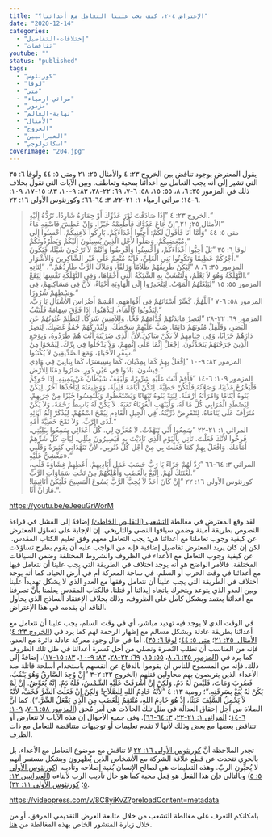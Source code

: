 ```yaml
---
title: "الإعتراض ٢٠٤، كيف يجب علينا التعامل مع أعدائنا؟"
date: "2020-12-14"
categories: 
  - "إختلافات-التفاصيل"
  - "تناقضات"
youtube: ""
status: "published"
tags: 
  - "كورنثوس"
  - "لوقا"
  - "متى"
  - "مراثي-ارمياء"
  - "مزمور"
  - "نهاية-العالم"
  - "الأمثال"
  - "الخروج"
  - "العبرانيين"
  - "اسكاتولوجي"
coverImage: "204.jpg"
---
```


يقول المعترض بوجود تناقض بين الخروج ٢٣: ٤ والأمثال ٢٥: ٢١ ومتى ٥: ٤٤ ولوقا ٦: ٣٥ التي تشير إلى أنه يجب التعامل مع أعدائنا بمحبة وتعاطف. وبين الآيات التي تقول بخلاف ذلك في المزمور ٣٥: ٦، ٨، ٥٥: ١٥، ٥٨: ٦-٧، ٦٩: ٢٢-٢٨، ٨٣: ٩-١٠، ٨٣: ١٥-١٧، ١٠٩: ٦-١٤؛ مراثي ارمياء ١: ٢١-٢٢، ٣: ٦٤-٦٦؛ وكورنثوس الأولى ١٦: ٢٢.

> الخروج ٢٣: ٤ ”إِذَا صَادَفْتَ ثَوْرَ عَدُوِّكَ أَوْ حِمَارَهُ شَارِدًا، تَرُدُّهُ إِلَيْهِ.“  
> الأمثال ٢٥: ٢١ ”إِنْ جَاعَ عَدُوُّكَ فَأَطْعِمْهُ خُبْزًا، وَإِنْ عَطِشَ فَاسْقِهِ مَاءً“  
> متى ٥: ٤٤ ”وَأَمَّا أَنَا فَأَقُولُ لَكُمْ: أَحِبُّوا أَعْدَاءَكُمْ. بَارِكُوا لاَعِنِيكُمْ. أَحْسِنُوا إِلَى مُبْغِضِيكُمْ، وَصَلُّوا لأَجْلِ الَّذِينَ يُسِيئُونَ إِلَيْكُمْ وَيَطْرُدُونَكُمْ،“  
> لوقا ٦: ٣٥ ”بَلْ أَحِبُّوا أَعْدَاءَكُمْ، وَأَحْسِنُوا وَأَقْرِضُوا وَأَنْتُمْ لاَ تَرْجُونَ شَيْئًا، فَيَكُونَ أَجْرُكُمْ عَظِيمًا وَتَكُونُوا بَنِي الْعَلِيِّ، فَإِنَّهُ مُنْعِمٌ عَلَى غَيْرِ الشَّاكِرِينَ وَالأَشْرَارِ.“  
> المزمور ٣٥: ٦، ٨ ”لِيَكُنْ طَرِيقُهُمْ ظَلاَمًا وَزَلَقًا، وَمَلاَكُ الرَّبِّ طَارِدُهُمْ.“، ”لِتَأْتِهِ التَّهْلُكَةُ وَهُوَ لاَ يَعْلَمُ، وَلْتَنْشَبْ بِهِ الشَّبَكَةُ الَّتِي أَخْفَاهَا، وَفِي التَّهْلُكَةِ نَفْسِهَا لِيَقَعْ.“  
> المزمور ٥٥: ١٥ ”لِيَبْغَتْهُمُ الْمَوْتُ. لِيَنْحَدِرُوا إِلَى الْهَاوِيَةِ أَحْيَاءً، لأَنَّ فِي مَسَاكِنِهِمْ، فِي وَسْطِهِمْ شُرُورًا.“  
> المزمور ٥٨: ٦-٧ ”اَللَّهُمَّ، كَسِّرْ أَسْنَانَهُمْ فِي أَفْوَاهِهِمِ. اهْشِمْ أَضْرَاسَ الأَشْبَالِ يَا رَبُّ. لِيَذُوبُوا كَالْمَاءِ، لِيَذْهَبُوا. إِذَا فَوَّقَ سِهَامَهُ فَلْتَنْبُ.“  
> المزمور ٦٩: ٢٢-٢٨ ”لِتَصِرْ مَائِدَتُهُمْ قُدَّامَهُمْ فَخًّا، وَلِلآمِنِينَ شَرَكًا. لِتُظْلِمْ عُيُونُهُمْ عَنِ الْبَصَرِ، وَقَلْقِلْ مُتُونَهُمْ دَائِمًا. صُبَّ عَلَيْهِمْ سَخَطَكَ، وَلْيُدْرِكْهُمْ حُمُوُّ غَضَبِكَ. لِتَصِرْ دَارُهُمْ خَرَابًا، وَفِي خِيَامِهِمْ لاَ يَكُنْ سَاكِنٌ.لأَنَّ الَّذِي ضَرَبْتَهُ أَنْتَ هُمْ طَرَدُوهُ، وَبِوَجَعِ الَّذِينَ جَرَحْتَهُمْ يَتَحَدَّثُونَ. اِجْعَلْ إِثْمًا عَلَى إِثْمِهِمْ، وَلاَ يَدْخُلُوا فِي بِرِّكَ. لِيُمْحَوْا مِنْ سِفْرِ الأَحْيَاءِ، وَمَعَ الصِّدِّيقِينَ لاَ يُكْتَبُوا.“  
> المزمور ٨٣: ٩-١٠ ”اِفْعَلْ بِهِمْ كَمَا بِمِدْيَانَ، كَمَا بِسِيسَرَا، كَمَا بِيَابِينَ فِي وَادِي قِيشُونَ. بَادُوا فِي عَيْنِ دُورٍ. صَارُوا دِمَنًا لِلأَرْضِ.“  
> المزمور ١٠٩: ٦-١٤ ”فَأَقِمْ أَنْتَ عَلَيْهِ شِرِّيرًا، وَلْيَقِفْ شَيْطَانٌ عَنْ يَمِينِهِ. إِذَا حُوكِمَ فَلْيَخْرُجْ مُذْنِبًا، وَصَلاَتُهُ فَلْتَكُنْ خَطِيَّةً. لِتَكُنْ أَيَّامُهُ قَلِيلَةً، وَوَظِيفَتُهُ لِيَأْخُذْهَا آخَرُ. لِيَكُنْ بَنُوهُ أَيْتَامًا وَامْرَأَتُهُ أَرْمَلَةً. لِيَتِهْ بَنُوهُ تَيَهَانًا وَيَسْتَعْطُوا، وَيَلْتَمِسُوا خُبْزًا مِنْ خِرَبِهِمْ. لِيَصْطَدِ الْمُرَابِي كُلَّ مَا لَهُ، وَلْيَنْهَبِ الْغُرَبَاءُ تَعَبَهُ. لاَ يَكُنْ لَهُ بَاسِطٌ رَحْمَةً، وَلاَ يَكُنْ مُتَرَأِفٌ عَلَى يَتَامَاهُ. لِتَنْقَرِضْ ذُرِّيَّتُهُ. فِي الْجِيلِ الْقَادِمِ لِيُمْحَ اسْمُهُمْ. لِيُذْكَرْ إِثْمُ آبَائِهِ لَدَى الرَّبِّ، وَلاَ تُمْحَ خَطِيَّةُ أُمِّهِ.“  
> المراثي ١: ٢١-٢٢ ”سَمِعُوا أَنِّي تَنَهَّدْتُ. لاَ مُعَزِّيَ لِي. كُلُّ أَعْدَائِي سَمِعُوا بِبَلِيَّتِي. فَرِحُوا لأَنَّكَ فَعَلْتَ. تَأْتِي بِالْيَوْمِ الَّذِي نَادَيْتَ بِهِ فَيَصِيرُونَ مِثْلِي. لِيَأْتِ كُلُّ شَرِّهِمْ أَمَامَكَ. وَافْعَلْ بِهِمْ كَمَا فَعَلْتَ بِي مِنْ أَجْلِ كُلِّ ذُنُوبِي، لأَنَّ تَنَهُّدَاتِي كَثِيرَةٌ وَقَلْبِي مَغْشِيٌّ عَلَيْهِ».“  
> المراثي ٣: ٦٤-٦٦ ”رُدَّ لَهُمْ جَزَاءً يَا رَبُّ حَسَبَ عَمَلِ أَيَادِيهِمْ. أَعْطِهِمْ غِشَاوَةَ قَلْبٍ، لَعْنَتَكَ لَهُمْ. اِتْبَعْ بِالْغَضَبِ وَأَهْلِكْهُمْ مِنْ تَحْتِ سَمَاوَاتِ الرَّبِّ.“  
> كورنثوس الأولى ١٦: ٢٢ ”إِنْ كَانَ أَحَدٌ لاَ يُحِبُّ الرَّبَّ يَسُوعَ الْمَسِيحَ فَلْيَكُنْ أَنَاثِيمَا! مَارَانْ أَثَا.“.

https://youtu.be/eJeeuGrWorM

لقد وقع المعترض في مغالطة [التشعب (التقليص الخاطئ)](https://reasonofhope.com/2019/07/25/bifurcation/) إضافةً إلى الفشل في قراءة النصوص بطريقة أمينة وضمن سياقها النصي والتاريخي. إن الإجابة على تساؤل المعترض عن كيفية وجوب تعاملنا مع أعدائنا هي: يجب التعامل معهم وفق تعليم الكتاب المقدس.  لكن إن كان يريد المعترض تفاصيل إضافية فإنه من الواجب عليه أن يقوم بطرح تساؤلات عن كيفية وجوب التعامل مع الأعداء في الظروف والشروط المختلفة وضمن السياقات المختلفة. فالأمر الواضح هو أنه يوجد اختلاف في الطريقة التي يجب علينا أن نتعامل فيها مع أعدائنا في وقت الحرب أو السلم، في ساحة المعركة أم في أرض الحياد. كما أنه يوجد اختلاف في الطريقة التي يجب علينا أن نتعامل وفقها مع العدو الذي لا يشكل تهديداً علينا وبين العدو الذي يتوعد ويتحرك باتجاه إيذائنا أو قتلنا. فالكتاب المقدس يعلمنا بأنَّ تصرفنا مع أعدائنا يعتمد وبشكل كامل على الظروف، وذلك بخلاف الإعتقاد الساذج الذي يحاول الناقد أن يقدمه في هذا الإعتراض.

في الوقت الذي لا يوجد فيه تهديد مباشر، أي في وقت السلم، يجب علينا أن نتعامل مع أعدائنا بطريقة عادلة وبشكل مسالم مع إظهار الرحمة لهم كما يرد في ([الخروج ٢٣: ٤](https://biblia.com/books/ar-vandyke/ex23.4)؛ [الأمثال  ٢٥: ٢١](https://biblia.com/books/ar-vandyke/pr25.21)؛ [متى ٥: ٤٤](https://biblia.com/books/ar-vandyke/5.44)؛ [لوقا ٦: ٣٥](https://biblia.com/books/ar-vandyke/lk6.35)). أما في حال وجود معركة عادلة دائرة مع العدو، فإنه من المناسب أن نطلب النُصرة ونصلي من أجل كسرة أعدائنا في ظل تلك الظروف كما يرد في ([المزمور ٣٥: ٦، ٨](https://biblia.com/books/ar-vandyke/ps35.6-8)، [٥٥: ١٥](https://biblia.com/books/ar-vandyke/ps55.15)، [٦٩: ٢٢-٢٨](https://biblia.com/books/ar-vandyke/ps69.22-28)، [٨٣: ٩-١٠](https://biblia.com/books/ar-vandyke/83.9-10)، [٨٣: ١٥-١٧](https://biblia.com/books/ar-vandyke/ps83.15-17)). إضافةً إلى ذلك، فإنه من المسموح للناس أن يقوموا بالدفاع عن أنفسهم باستخدام أسلحة قاتلة ضد الأعداء الذين يتربصون بهم محاولين قتلهم (الخروج ٢٢: ٢-٣ ”إِنْ وُجِدَ السَّارِقُ وَهُوَ يَنْقُبُ، فَضُرِبَ وَمَاتَ، فَلَيْسَ لَهُ دَمٌ. وَلكِنْ إِنْ أَشْرَقَتْ عَلَيْهِ الشَّمْسُ، فَلَهُ دَمٌ. إِنَّهُ يُعَوِّضُ. إِنْ لَمْ يَكُنْ لَهُ يُبَعْ بِسَرِقَتِهِ.“؛ رومية ١٣: ٤ ”لأَنَّهُ خَادِمُ اللهِ لِلصَّلاَحِ! وَلكِنْ إِنْ فَعَلْتَ الشَّرَّ فَخَفْ، لأَنَّهُ لاَ يَحْمِلُ السَّيْفَ عَبَثًا، إِذْ هُوَ خَادِمُ اللهِ، مُنْتَقِمٌ لِلْغَضَبِ مِنَ الَّذِي يَفْعَلُ الشَّرَّ.“). كما أنَّ الصلاة من أجل إحقاق العدالة في مثل تلك الحالات هي أمر مُحق ([المزمور ٥٨: ٦-٧](https://biblia.com/books/ar-vandyke/ps58.6-7)، [١٠٩: ٦-١٤](https://biblia.com/books/ar-vandyke/ps109.6-14)؛ [المراثي ١: ٢١-٢٢](https://biblia.com/books/ar-vandyke/lam1.21-22)، [٣: ٦٤-٦٦](https://biblia.com/books/ar-vandyke/lam3.64-66)). وفي جميع الأحوال إن هذه الآيات لا تتعارض أو تتناقض بعضها مع بعض وذلك لأنها لا تقدم تعليمات أو توجيهات متناقضة للتعامل مع ذات الظرف.

تجدر الملاحظة أنَّ [كورنثوس الأولى ١٦: ٢٢](https://biblia.com/books/ar-vandyke/1cor16.22) لا تناقش مع موضوع التعامل مع الأعداء. بل بالحري تتحدث عن قطع علاقة الشركة مع الأشخاص الذين يُظهرون وبشكل مستمر أنهم لا يُحبِّون الربّ. وهذه التعليمات هي لصالح الإنسان بُغية إصلاحه وتأديبه ([كورنثوس الأولى ٥: ٥](https://biblia.com/books/ar-vandyke/1cor5.5)) وبالتالي فإن هذا الفعل هو فِعل محبة كما هو حال تأديب الرب لأبناءه ([العبرانيين ١٢: ٥](https://biblia.com/books/ar-vandyke/heb12.5)؛ [كورنثوس الأولى ١١: ٣٢](https://biblia.com/books/ar-vandyke/1cor11.32)).

https://videopress.com/v/8C8yiKvZ?preloadContent=metadata

بامكانكم التعرف على مغالطة التشعب من خلال متابعة العرض التقديمي المرفق، أو من خلال زيارة المنشور الخاص بهذه المغالطة من [هنا](https://reasonofhope.com/2019/07/25/bifurcation/).
